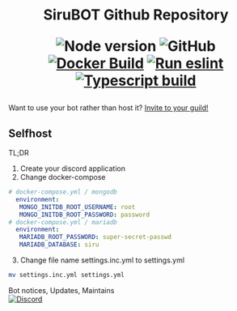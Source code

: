 <h1 align="center">
SiruBOT Github Repository

![Node version](https://img.shields.io/badge/node-%3E%3D16.9-brightgreen)
![GitHub](https://img.shields.io/github/license/SiruBOT/SiruBOT)
[![Docker Build](https://github.com/SiruBOT/SiruBOT/actions/workflows/docker-build.yml/badge.svg?branch=main)](https://github.com/SiruBOT/SiruBOT/actions/workflows/docker-build.yml)
[![Run eslint](https://github.com/SiruBOT/SiruBOT/actions/workflows/lint.yml/badge.svg?branch=main)](https://github.com/SiruBOT/SiruBOT/actions/workflows/lint.yml)
[![Typescript build](https://github.com/SiruBOT/SiruBOT/actions/workflows/node.js.yml/badge.svg?branch=main)](https://github.com/SiruBOT/SiruBOT/actions/workflows/node.js.yml)

</h1>

Want to use your bot rather than host it? [Invite to your guild!](https://discordapp.com/api/oauth2/authorize?client_id=426722888293548032&permissions=277062404416&scope=bot+applications.commands)

## Selfhost
 TL;DR
 1. Create your discord application
 2. Change docker-compose
 ```yml
 # docker-compose.yml / mongodb
   environment:
    MONGO_INITDB_ROOT_USERNAME: root
    MONGO_INITDB_ROOT_PASSWORD: password
 # docker-compose.yml / mariadb
   environment:
    MARIADB_ROOT_PASSWORD: super-secret-passwd
    MARIADB_DATABASE: siru
 ```
 3. Change file name settings.inc.yml to settings.yml
 ```sh
 mv settings.inc.yml settings.yml
 ```
 





Bot notices, Updates, Maintains   
[![Discord](https://discordapp.com/api/guilds/562920560955228176/embed.png?style=banner3)](https://discord.gg/invite/Np9X5VqPdF)

